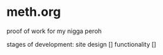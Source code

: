 # meth.org
proof of work for my nigga peroh

stages of development:
site design []
functionality []
